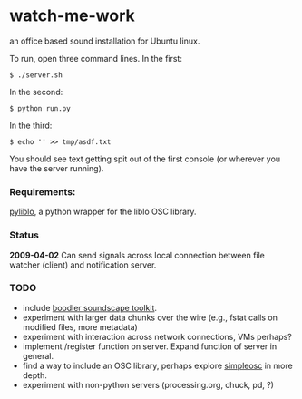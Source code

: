 # watch-me-work

an office based sound installation for Ubuntu linux.

To run, open three command lines. In the first:

    $ ./server.sh

In the second: 

    $ python run.py

In the third:

    $ echo '' >> tmp/asdf.txt

You should see text getting spit out of the first console (or wherever you have the server running).

### Requirements:

[pyliblo][pyliblo], a python wrapper for the liblo OSC library.

### Status

**2009-04-02** Can send signals across local connection between file watcher (client) and notification server. 

### TODO

* include [boodler soundscape toolkit][boodler].
* experiment with larger data chunks over the wire (e.g., fstat calls on modified files, more metadata)
* experiment with interaction across network connections, VMs perhaps?
* implement /register function on server. Expand function of server in general.
* find a way to include an OSC library, perhaps explore [simpleosc][sosc] in more depth.
* experiment with non-python servers (processing.org, chuck, pd, ?)

[pyliblo]: http://das.nasophon.de/pyliblo/
[boodler]: http://boodler.org/
[sosc]: http://www.ixi-software.net/content/body_backyard_osc.html
